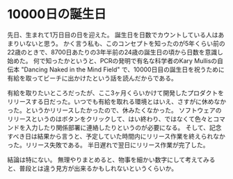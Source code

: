 # 10000日の誕生日
先日、生まれて1万日目の日を迎えた。
誕生日を日数でカウントしている人はあまりいないと思う。
かく言う私も、このコンセプトを知ったのが5年くらい前の22歳のときで、8700日あたりの3年半前の24歳の誕生日の頃から日数を意識し始めた。
何で知ったかというと、PCRの発明で有名な科学者のKary Mullisの自伝本 "Dancing Naked in the Mind Field" で、10000日目の誕生日を祝うために有給を取ってビーチに出かけたという話を読んだからである。

有給を取りたいところだったが、ここ3ヶ月くらいかけて開発したプロダクトをリリースする日だった。いつでも有給を取れる環境とはいえ、さすがに休めなかった。というかリリースしたかったので、休みたくなかった。
ソフトウェアのリリースというのはボタンをクリックして、はい終わり、ではなくて色々とコマンドを入力したり関係部署に連絡したりというのが必要になる。
そして、記念すべき日は結果から言うと、予定していた時間内にリリース作業を終えられなかった。リリース失敗である。
半日遅れで翌日にリリース作業が完了した。

結論は特にない。
無理やりまとめると、物事を細かい数字にして考えてみると、普段とは違う見方が出来るかもしれないというくらいか。
